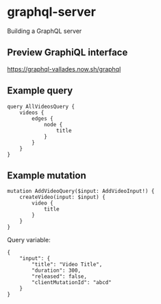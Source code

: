 
# graphql-server
Building a GraphQL server

## Preview GraphiQL interface
https://graphql-vallades.now.sh/graphql

## Example query

    query AllVideosQuery {
    	videos {
    		edges {
    			node {
    				title
    			}
    		}
    	}
    }

## Example mutation

    mutation AddVideoQuery($input: AddVideoInput!) {
    	createVideo(input: $input) {
    		video {
    			title
    		}
    	}
    }

Query variable:

    {
    	"input": {
    		"title": "Video Title",
    		"duration": 300,
    		"released": false,
    		"clientMutationId": "abcd"
    	}
    }

